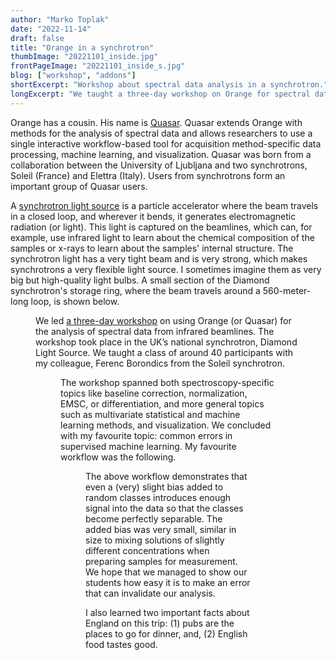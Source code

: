 ```yaml
---
author: "Marko Toplak"
date: "2022-11-14"
draft: false
title: "Orange in a synchrotron"
thumbImage: "20221101_inside.jpg"
frontPageImage: "20221101_inside_s.jpg"
blog: ["workshop", "addons"]
shortExcerpt: "Workshop about spectral data analysis in a synchrotron."
longExcerpt: "We taught a three-day workshop on Orange for spectral data in UK’s national synchrotron, Diamond Light Source."
---
```


Orange has a cousin. His name is [Quasar](https://quasar.codes/). Quasar extends Orange with methods for the analysis of spectral data and allows researchers to use a single interactive workflow-based tool for acquisition method-specific data processing, machine learning, and visualization. Quasar was born from a collaboration between the University of Ljubljana and two synchrotrons, Soleil (France) and Elettra (Italy). Users from synchrotrons form an important group of Quasar users.

A [synchrotron light source](https://en.wikipedia.org/wiki/Synchrotron_light_source) is a particle accelerator where the beam travels in a closed loop, and wherever it bends, it generates electromagnetic radiation (or light). This light is captured on the beamlines, which can, for example, use infrared light to learn about the chemical composition of the samples or x-rays to learn about the samples' internal structure. The synchrotron light has a very tight beam and is very strong, which makes synchrotrons a very flexible light source. I sometimes imagine them as very big but high-quality light bulbs. A small section of the Diamond synchrotron's storage ring, where the beam travels around a 560-meter-long loop, is shown below.

<Figure src="20221101_diamond-storage.jpg" />

We led [a three-day workshop](https://www.diamond.ac.uk/Home/Events/2022/Infrared-microspectroscopy-analysis-training---QUASAR-software0.html) on using Orange (or Quasar) for the analysis of spectral data from infrared beamlines. The workshop took place in the UK’s national synchrotron, Diamond Light Source. We taught a class of around 40 participants with my colleague, Ferenc Borondics from the Soleil synchrotron.

<Figure src="20221101_lectures.jpg" />

The workshop spanned both spectroscopy-specific topics like baseline correction, normalization, EMSC, or differentiation, and more general topics such as multivariate statistical and machine learning methods, and visualization. We concluded with my favourite topic: common errors in supervised machine learning. My favourite workflow was the following. 

<Figure src="20220103_different-classes-hair.png" />

The above workflow demonstrates that even a (very) slight bias added to random classes introduces enough signal into the data so that the classes become perfectly separable. The added bias was very small, similar in size to mixing solutions of slightly different concentrations when preparing samples for measurement. We hope that we managed to show our students how easy it is to make an error that can invalidate our analysis.

I also learned two important facts about England on this trip: (1) pubs are the places to go for dinner, and, (2) English food tastes good.

<Figure src="20221103_pub.jpg" />
